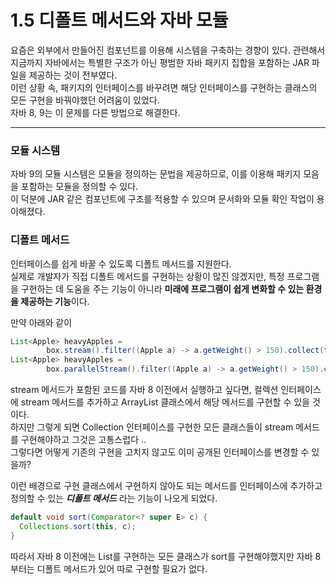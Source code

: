 # 1.5 디폴트 메서드와 자바 모듈

요즘은 외부에서 만들어진 컴포넌트를 이용해 시스템을 구축하는 경향이 있다. 관련해서 지금까지 자바에서는 특별한 구조가 아닌 평범한 자바 패키지 집합을 포함하는 JAR 파일을 제공하는 것이 전부였다.  
이런 상황 속, 패키지의 인터페이스를 바꾸려면 해당 인터페이스를 구현하는 클래스의 모든 구현을 바꿔야했던 어려움이 있었다.  
자바 8, 9는 이 문제를 다른 방법으로 해결한다.  

---
### 모듈 시스템  
자바 9의 모듈 시스템은 모듈을 정의하는 문법을 제공하므로, 이를 이용해 패키지 모음을 포함하는 모듈을 정의할 수 있다.  
이 덕분에 JAR 같은 컴포넌트에 구조를 적용할 수 있으며 문서화와 모듈 확인 작업이 용이해졌다.  

### 디폴트 메서드
인터페이스를 쉽게 바꿀 수 있도록 디폴트 메서드를 지원한다.  
실제로 개발자가 직접 디폴트 메서드를 구현하는 상황이 많진 않겠지만, 특정 프로그램을 구현하는 데 도움을 주는 기능이 아니라 **미래에 프로그램이 쉽게 변화할 수 있는 환경을 제공하는 기능**이다.  

만약 아래와 같이
```java
List<Apple> heavyApples = 
        box.stream().filter((Apple a) -> a.getWeight() > 150).collect(toList()); 
List<Apple> heavyApples = 
        box.parallelStream().filter((Apple a) -> a.getWeight() > 150).collect(toList());
``` 

stream 메서드가 포함된 코드를 자바 8 이전에서 실행하고 싶다면, 컬렉션 인터페이스에 stream 메서드를 추가하고 ArrayList 클래스에서 해당 메서드를 구현할 수 있을 것이다.  
하지만 그렇게 되면 Collection 인터페이스를 구현한 모든 클래스들이 stream 메서드를 구현해야하고 그것은 고통스럽다 ..  
그렇다면 어떻게 기존의 구현을 고치지 않고도 이미 공개된 인터페이스를 변경할 수 있을까?  

이런 배경으로 구현 클래스에서 구현하지 않아도 되는 메서드를 인터페이스에 추가하고 정의할 수 있는 ***디폴트 메서드*** 라는 기능이 나오게 되었다.   

```java
default void sort(Comparator<? super E> c) {
  Collections.sort(this, c);
}
```

따라서 자바 8 이전에는 List를 구현하는 모든 클래스가 sort를 구현해야했지만 자바 8부터는 디폴트 메서드가 있어 따로 구현할 필요가 없다.  